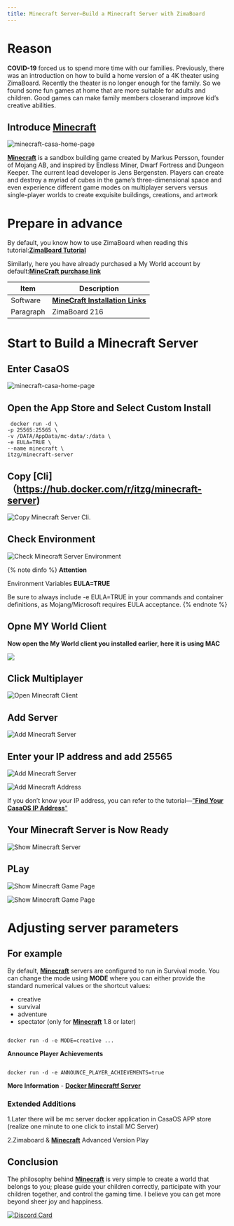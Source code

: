 ```yaml
---
title: Minecraft Server–Build a Minecraft Server with ZimaBoard
---
```


# Reason

**COVID-19** forced us to spend more time with our families. Previously, there was an introduction on how to build a home version of a 4K theater using ZimaBoard. Recently the theater is no longer enough for the family. So we found some fun games at home that are more suitable for adults and children. Good games can make family members closerand improve kid’s creative abilities.

## Introduce [**Minecraft**](https://www.minecraft.net/zh-hans)

![minecraft-casa-home-page](/images/Minecraft-Friendship-Service/minecraft-introduce-home-page.png)

[**Minecraft**](https://www.minecraft.net/zh-hans) is a sandbox building game created by Markus Persson, founder of Mojang AB, and inspired by Endless Miner, Dwarf Fortress and Dungeon Keeper. The current lead developer is Jens Bergensten. Players can create and destroy a myriad of cubes in the game’s three-dimensional space and even experience different game modes on multiplayer servers versus single-player worlds to create exquisite buildings, creations, and artwork

# Prepare in advance

By default, you know how to use ZimaBoard when reading this tutorial:[**ZimaBoard Tutorial**](/docs/)

Similarly, here you have already purchased a My World account by default:[**MineCraft purchase link**](https://www.minecraft.net/zh-hans/about-minecraft)

| Item     | Description |
| ----------- | ----------- |
| Software    | [**MineCraft Installation Links**](https://www.minecraft.net/en-us/download) |
| Paragraph   | ZimaBoard 216|

# Start to Build a Minecraft Server

## Enter CasaOS

![minecraft-casa-home-page](/images/Minecraft-Friendship-Service/minecraft-casa-home-page.png)

## Open the App Store and Select Custom Install

```
 docker run -d \
-p 25565:25565 \
-v /DATA/AppData/mc-data/:/data \
-e EULA=TRUE \
--name minecraft \
itzg/minecraft-server
```

## Copy [Cli]（<https://hub.docker.com/r/itzg/minecraft-server>)

![Copy Minecraft Server Cli](/images/Minecraft-Friendship-Service/minecraft-copy-cli.png).

## Check Environment

![Check Minecraft Server Environment](/images/Minecraft-Friendship-Service/minecraft-check-environment.png)

{% note dinfo %}
**Attention**

Environment Variables **EULA=TRUE**

Be sure to always include -e EULA=TRUE in your commands and container definitions, as Mojang/Microsoft requires EULA acceptance.
{% endnote %}

## Opne MY World Client

**Now open the My World client you installed earlier, here it is using MAC**

![](/images/Minecraft-Friendship-Service/minecraft-open-minecraft-client.png)

## Click Multiplayer ##

![Open Minecraft Client](/images/Minecraft-Friendship-Service/minecraft-click-multiplayer.png)

## Add Server ##

![Add Minecraft Server](/images/Minecraft-Friendship-Service/minecraft-add-minecraft-server.png)

## Enter your IP address and add 25565

![Add Minecraft Server](/images/Minecraft-Friendship-Service/minecraft-add-minecraft-server.png)

![Add Minecraft Address](/images/Minecraft-Friendship-Service/minecraft-add-server-address.png)

If you don’t know your IP address, you can refer to the tutorial—["**Find Your CasaOS IP Address**"](/Users/lijian/Documents/GitHub/ZimaDocs/zimaboard/02-get-started/09-find-casaos-ip-address.md)

## Your Minecraft Server is Now Ready ##

![Show Minecraft Server](/images/Minecraft-Friendship-Service/minecraft-show-minecraft-server.png)

## PLay ##

![Show Minecraft Game Page](/images/Minecraft-Friendship-Service/minecraft-show-minecraft-game-page.png)

![Show Minecraft Game Page](/images/Minecraft-Friendship-Service/minecraft-show-minecraft-game-page2.png)

# Adjusting server parameters

## For example

By default, [**Minecraft**](https://www.minecraft.net/zh-hans) servers are configured to run in Survival mode. You can change the mode using **MODE** where you can either provide the standard numerical values or the shortcut values:

- creative
- survival
- adventure
- spectator (only for [**Minecraft**](https://www.minecraft.net/zh-hans) 1.8 or later)

```

docker run -d -e MODE=creative ...

```

**Announce Player Achievements**

```

docker run -d -e ANNOUNCE_PLAYER_ACHIEVEMENTS=true

```

**More Information** - [**Docker Minecraftf Server**](https://github.com/itzg/docker-minecraft-server)

### Extended Additions ###

1.Later there will be mc server docker application in CasaOS APP store (realize one minute to one click to install MC Server)

2.Zimaboard & [**Minecraft**](https://www.minecraft.net/zh-hans) Advanced Version Play

## Conclusion ##

The philosophy behind [**Minecraft**](https://www.minecraft.net/zh-hans) is very simple to create a world that belongs to you; please guide your children correctly, participate with your children together, and control the gaming time. I believe you can get more beyond sheer joy and happiness.

[![Discord Card](https://discordapp.com/api/guilds/884667213326463016/widget.png?style=banner2)](https://discord.gg/knqAbbBbeX)

